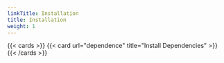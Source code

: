 ```yaml
---
linkTitle: Installation
title: Installation
weight: 1
---
```


{{< cards >}}
  {{< card url="dependence" title="Install Dependencies"  >}}
{{< /cards >}}
